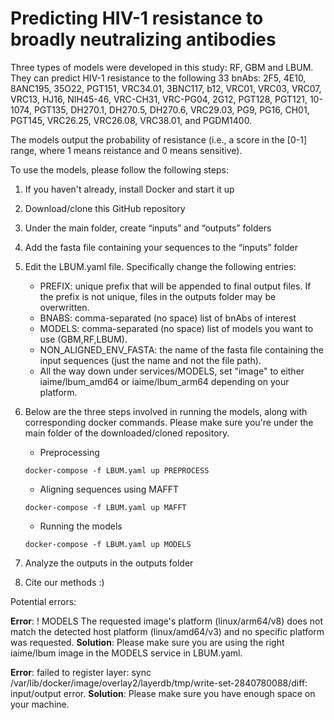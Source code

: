 # Predicting HIV-1 resistance to broadly neutralizing antibodies

Three types of models were developed in this study: RF, GBM and LBUM. They can predict HIV-1 resistance to the following 33 bnAbs: 2F5, 4E10, 8ANC195, 35O22, PGT151, VRC34.01, 3BNC117, b12, VRC01, VRC03, VRC07, VRC13, HJ16, NIH45-46, VRC-CH31, VRC-PG04, 2G12, PGT128, PGT121, 10-1074, PGT135, DH270.1, DH270.5, DH270.6, VRC29.03, PG9, PG16, CH01, PGT145, VRC26.25, VRC26.08, VRC38.01, and PGDM1400.

The models output the probability of resistance (i.e., a score in the \[0-1\] range, where 1 means reistance and 0 means sensitive). 

To use the models, please follow the following steps:

1. If you haven't already, install Docker and start it up
  
2. Download/clone this GitHub repository

3. Under the main folder, create “inputs” and “outputs” folders

4. Add the fasta file containing your sequences to the “inputs” folder 

5. Edit the LBUM.yaml file. Specifically change the following entries:
     - PREFIX: unique prefix that will be appended to final output files. If the prefix is not unique, files in the outputs folder may be overwritten.
     - BNABS: comma-separated (no space) list of bnAbs of interest
     - MODELS: comma-separated (no space) list of models you want to use (GBM,RF,LBUM).
     - NON_ALIGNED_ENV_FASTA: the name of the fasta file containing the input sequences (just the name and not the file path).
     - All the way down under services/MODELS, set "image" to either iaime/lbum_amd64 or iaime/lbum_arm64 depending on your platform.
  
6. Below are the three steps involved in running the models, along with corresponding docker commands. Please make sure you're under the main folder of the downloaded/cloned repository.
    - Preprocessing
     ```shellscript
     docker-compose -f LBUM.yaml up PREPROCESS
     ```
    - Aligning sequences using MAFFT
     ```shellscript
     docker-compose -f LBUM.yaml up MAFFT
     ```
    - Running the models
     ```shellscript
     docker-compose -f LBUM.yaml up MODELS
     ```

7. Analyze the outputs in the outputs folder

8. Cite our methods :)

Potential errors:

  **Error**: ! MODELS The requested image's platform (linux/arm64/v8) does not match the detected host platform (linux/amd64/v3) and no specific platform was requested. **Solution**: Please make sure you are using the right iaime/lbum image in the MODELS service in LBUM.yaml.

  **Error**: failed to register layer: sync /var/lib/docker/image/overlay2/layerdb/tmp/write-set-2840780088/diff: input/output error. **Solution**: Please make sure you have enough space on your machine.

